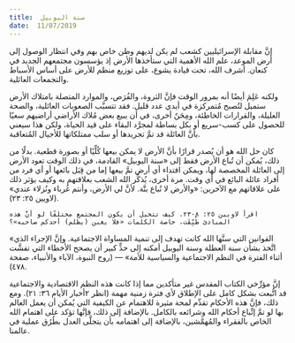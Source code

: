 ```yaml
---
title:  سنة اليوبيل
date:  11/07/2019
---
```


إنَّ مقابلة الإسرائيليين كشعب لم يكن لديهم وطن خاص بهم وفي انتظار الوصول إلى أرض الموعد، علم الله الأهمية التي ستأخذها الأرض إذ يؤسسون مجتمعهم الجديد في كنعان. أشرف الله، تحت قيادة يشوع، على توزيع منظم للأرض على أساس الأسباط والتجمعات العائلية.

ولكنه عَلِمَ أيضًا أنه بمرور الوقت فإنَّ الثروة، والفُرَص، والموارد المتصلة بامتلاك الأرض ستميل لتُصبح مُتمركزة في أيدي عدد قليل. فقد تتسبَّب الصعوبات العائلية، والصحة العليلة، والقرارات الخاطئة، ومِحَنٌ أخرى، في أن يبيع بعض مُلاك الأراضي أراضيهم سعيًا للحصول على كسب-سريع أو بكل بساطة لمجرَّد البقاء على قيد الحياة، ولكن هذا سيعني بأنَّ العائلة قد تمَّ تجريدها أو سلب ممتلكاتها للأجيال المُتعاقبة.

كان حل الله هو أن يُصدر قرارًا بأنَّ الأرض لا يمكن بيعها كُلِّيًا أو بصورة قطعية. بدلًا من ذلك، يُمكن أن تُباع الأرض فقط إلى «سنة اليوبيل» القادمة، في ذلك الوقت تعود الأرض إلى العائلة المخصصة لها، ويمكن افتداء أي أرض تمَّ بيعها إما من قِبَل بائعها أو أي فرد من أفراد عائلة البائع في أي وقت. مرة أخرى، يُذكِّر الله الشعب بعلاقتهم به وكيف يؤثر ذلك على علاقاتهم مع الآخرين: «والأرض لا تُباع بتَّة. لأنَّ لي الأرض، وأنتم غُرباء ونُزلاء عندي» (لاويين ٢٥: ٢٣).

`اقرأ لاويين ٢٥: ٨-٢٣. كيف تتخيل أن يكون المجتمع مختلفًا لو أنَّ هذه المبادئ طُبِّقَت، خاصة الكلمات «فلا يغبن (يظلم) أحدكم صاحبه»؟`

«القوانين التي سنَّها الله كانت تهدف إلى تنمية المساواة الاجتماعية. وإنَّ الإجراء الذي اتَّخذ بشأن سنة العطلة وسنة اليوبيل أمكنه إلى حدٍّ كبير أن يصحح الأخطاء التي تفشَّت أثناء الفترة في النظم الاجتماعية والسياسية للأمة» — (روح النبوة، الآباء والأنبياء، صفحة ٤٧٨).

إنَّ مؤرِّخي الكتاب المقدس غير متأكدين مما إذا كانت هذه النظم الاقتصادية والاجتماعية قد اتُّبعت بشكل كامل على الإطلاق لأي فترة زمنية مهمة (انظر ٢أخبار الأيام ٣٦: ٢١). ومع ذلك، فإنَّ هذه الأحكام تقدِّم لمحة مثيرة للاهتمام عن الكيفية التي يُمكن أن يعمل العالم بها لو تمَّ إتِّباع أحكام الله وشرائعه بالكامل. بالإضافة إلى ذلك، فإنَّها تؤكد على اهتمام الله الخاص بالفقراء والمُهمَّشين، بالإضافة إلى اهتمامه بأن يتجلَّى العدل بطُرُق عملية في عالمنا.